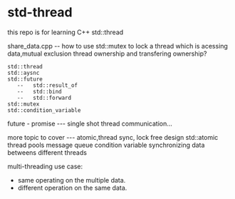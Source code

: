 # std-thread
this repo is for learning C++ std::thread 

   share_data.cpp   -- how to use std::mutex to lock a thread which is acessing data,mutual exclusion
   thread ownership and transfering ownership?

    std::thread
    std::aysnc
    std::future
       --   std::result_of
       --   std::bind
       --   std::forward
    std::mutex
    std::condition_variable
   future - promise --- single shot thread communication...

   more topic to cover --- atomic,thread sync, lock free design
    std::atomic
   thread pools
    message queue
   condition variable
   synchronizing data betweens different threads
   
multi-threading use case: 
   - same operating on the multiple data.
   - different operation on the same data.

